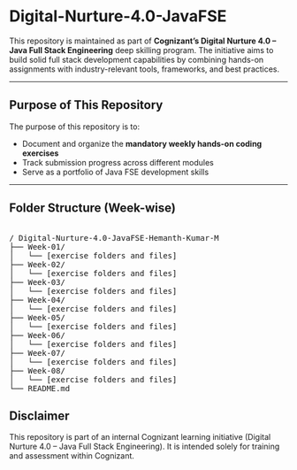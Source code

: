 # Digital-Nurture-4.0-JavaFSE

This repository is maintained as part of **Cognizant’s Digital Nurture 4.0 – Java Full Stack Engineering** deep skilling program. The initiative aims to build solid full stack development capabilities by combining hands-on assignments with industry-relevant tools, frameworks, and best practices.

---

## Purpose of This Repository

The purpose of this repository is to:

- Document and organize the **mandatory weekly hands-on coding exercises**
- Track submission progress across different modules
- Serve as a portfolio of Java FSE development skills

---

## Folder Structure (Week-wise)

<pre> 
/ Digital-Nurture-4.0-JavaFSE-Hemanth-Kumar-M
├── Week-01/
│   └── [exercise folders and files]
├── Week-02/
│   └── [exercise folders and files]
├── Week-03/
│   └── [exercise folders and files]
├── Week-04/
│   └── [exercise folders and files]
├── Week-05/
│   └── [exercise folders and files]
├── Week-06/
│   └── [exercise folders and files]
├── Week-07/
│   └── [exercise folders and files]
├── Week-08/
│   └── [exercise folders and files]
└── README.md
</pre>

## Disclaimer

This repository is part of an internal Cognizant learning initiative (Digital Nurture 4.0 – Java Full Stack Engineering). It is intended solely for training and assessment within Cognizant.

